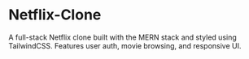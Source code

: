 # Netflix-Clone
A full-stack Netflix clone built with the MERN stack and styled using TailwindCSS. Features user auth, movie browsing, and responsive UI.
